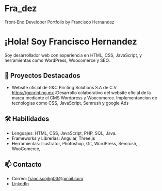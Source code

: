 # Fra_dez
Front-End Developer Portfolio by Francisco Hernandez
# ¡Hola! Soy Francisco Hernandez

Soy desarrollador web con experiencia en HTML, CSS, JavaScript, y herramientas como WordPress, Woocomerce y SEO.

## 🚀 Proyectos Destacados
- Website oficial de G&C Printing Solutions S.A de C.V https://gcprinting.mx :Desarrollo colaborativo del website oficial de la marca mediante el CMS Wordpress y Woocomerce. Implementancion de tecnologias como CSS, JavaScript, Semrush y google Ads


## 🛠️ Habilidades
- Lenguajes: HTML, CSS, JavaScript, PHP, SQL, Java.
- Frameworks y Librerías: Angular, Three.js
- Herramientas: Illustrator, Photoshop, Git, WordPress, Semrush, WooComerce, 

## 📫 Contacto
- Correo: franciscojhg03@gmail.com
- [LinkedIn](https://www.linkedin.com/in/tuusuario)
